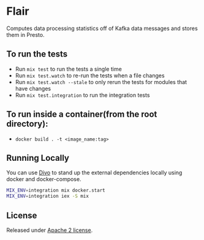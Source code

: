 # Flair

Computes data processing statistics off of Kafka data messages and stores them in Presto.

## To run the tests

  * Run `mix test` to run the tests a single time
  * Run `mix test.watch` to re-run the tests when a file changes
  * Run `mix test.watch --stale` to only rerun the tests for modules that have changes
  * Run `mix test.integration` to run the integration tests

## To run inside a container(from the root directory):
  * `docker build . -t <image_name:tag>`

## Running Locally

You can use [Divo](https://hexdocs.pm/divo/) to stand up the external dependencies locally using docker and docker-compose.

```bash
MIX_ENV=integration mix docker.start
MIX_ENV=integration iex -S mix
```

## License

Released under [Apache 2 license](https://github.com/smartcitiesdata/smartcitiesdata/blob/master/LICENSE).
